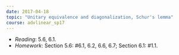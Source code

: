 ```yaml
---
date: 2017-04-18
topic: "Unitary equivalence and diagonalization, Schur's lemma"
course: advlinear_sp17
---
```


- *Reading*: 5.6, 6.1.
- *Homework*: Section 5.6: #6.1, 6.2, 6.6, 6.7; Section 6.1: #1.1.

